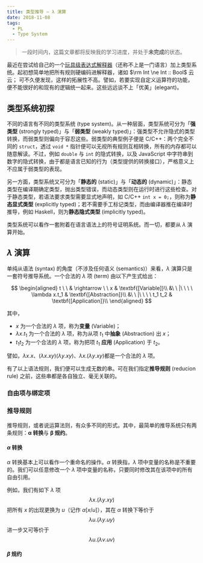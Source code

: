 ```yaml
---
title: 类型推导 — λ 演算
date: 2018-11-08
tags:
  - PL
  - Type System
---
```

> 一段时间内，这篇文章都将反映我的学习进度，并处于**未完成**的状态。

最近在尝试给自己的一个[玩具级表达式解释器](https://github.com/imtsuki/NotC)（还称不上是一门语言）加上类型系统。起初想简单地把所有规则硬编码进解释器，诸如 $\rm Int \ne Int :: Bool$ 云云； 可不久便发现，这样的拓展性不高。譬如，若要实现自定义运算符的功能，便不能很好的和现有的逻辑统一起来。这些远远谈不上「优美」(elegant)。

## 类型系统初探

不同的语言有不同的类型系统 (type system)。从一种层面，类型系统可分为「**强类型** (strongly typed)」与「**弱类型** (weakly typed)」：强类型不允许隐式的类型转换，而弱类型则偏向于容忍这些。弱类型的典型例子便是 C/C++：两个完全不同的 `struct`，透过 `void *` 指针便可以无视所有规则互相转换，所有的内存都可以随意解读。不过，例如 `double` 与 `int` 的隐式转换，以及 JavaScript 中字符串到数字的隐式转换，由于都是语言已知的行为（类型提供的转换接口），严格意义上不应属于弱类型的表现。

另一方面，类型系统又可分为「**静态的** (static)」与「**动态的** (dynamic)」：静态类型在编译期确定类型，抛出类型错误，而动态类型则在运行时进行这些检查。对于静态类型，若语法要求类型需要显式地声明，如 C/C++ `int x = 0;`，则称为**静态显式类型** (explicitly typed)；若不需要手工标记类型，而由编译器推在编译时推导，例如 Haskell，则为**静态隐式类型** (implicitly typed)。

类型系统可以看作一套附着在语言语法上的符号证明系统。而一切，都要从 $λ$ 演算开始。

## $λ$ 演算

单纯从语法 (syntax) 的角度（不涉及任何语义 (semantics)）来看，$λ$ 演算只是一套符号推导系统。一个合法的 $λ$ 项 (term) 由以下产生式给出：

$$
\begin{aligned}
t \ \ & \rightarrow \ \ x & \textbf{[Variable]}\\
     &\ \ |\ \ \ \ \lambda x.t_1 & \textbf{[Abstraction]}\\
     &\ \ |\ \ \ \ t_1 t_2 & \textbf{[Application]}\\
\end{aligned}
$$

其中，

- $x$ 为一个合法的 $\lambda$ 项，称为**变量** (Variable)；
- $\lambda x.t_1$ 为一个合法的 $\lambda$ 项，称为从项 $t_1$ 中**抽象** (Abstraction) 出 $x$；
- $t_1 t_2$ 为一个合法的 $λ$ 项，称为把项 $t_1$ **应用** (Application) 于 $t_2$。

譬如，$λx.x$、$(λx.xy)(λy.xy)$、$λx.(λy.xy)$都是一个合法的 $λ$ 项。

有了以上语法规则，我们便可以生成无数的串。可在我们指定**推导规则** (reducion rule) 之前，这些串都是各自独立、毫无关联的。

### 自由项与绑定项

### 推导规则

推导规则，或者说运算法则，有众多不同的形式。其中，最简单的推导系统只有两条规则：**$\bm\alpha$ 转换**与 **$\bm\beta$ 规约**。

#### $\alpha$ 转换

$\alpha$ 转换基本上可以看作一个重命名的操作。$\alpha$ 转换指，$\lambda$ 项中变量的名称是不重要的。我们可以任意修改一个 $\lambda$ 项中变量的名称，只要同时修改其在该项中的所有自由引用。

例如，我们有如下 $\lambda$ 项
$$
λx.(λy.xy)
$$
把所有 $x$ 的出现更换为 $u$（记作 $\alpha[x/u]$），其在 $\alpha$ 转换下等价于
$$
λu.(λy.uy)
$$
进一步又可等价于
$$
λu.(λv.uv)
$$

#### $\beta$ 规约
